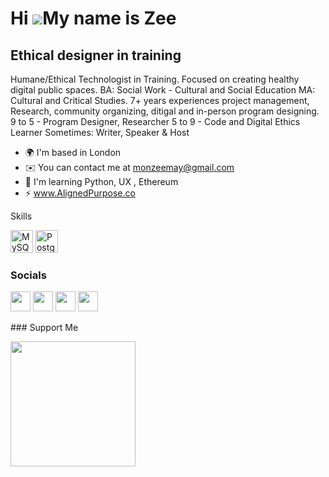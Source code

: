 Hi ![](https://user-images.githubusercontent.com/18350557/176309783-0785949b-9127-417c-8b55-ab5a4333674e.gif)My name is Zee
===========================================================================================================================

Ethical designer in training
----------------------------

Humane/Ethical Technologist in Training.
Focused on creating healthy digital public spaces. 
BA: Social Work - Cultural and Social Education 
MA: Cultural and Critical Studies.
7+ years experiences project management, Research, community organizing, ditigal and in-person program designing.
9 to 5 - Program Designer, Researcher
5 to 9 - Code and Digital Ethics Learner 
Sometimes: Writer, Speaker & Host

* 🌍  I'm based in London
* ✉️  You can contact me at [monzeemay@gmail.com](mailto:monzeemay@gmail.com)
* 🧠  I'm learning Python, UX , Ethereum
* ⚡  www.AlignedPurpose.co

Skills

<p align="left">
<a href="https://www.mysql.com/" target="_blank" rel="noreferrer"><img src="https://raw.githubusercontent.com/danielcranney/readme-generator/main/public/icons/skills/mysql-colored.svg" width="36" height="36" alt="MySQL" /></a>
<a href="https://www.postgresql.org/" target="_blank" rel="noreferrer"><img src="https://raw.githubusercontent.com/danielcranney/readme-generator/main/public/icons/skills/postgresql-colored.svg" width="36" height="36" alt="PostgreSQL" /></a>
</p>

### Socials

<p align="left"> <a href="https://www.github.com/monzeetech" target="_blank" rel="noreferrer"><img src="https://raw.githubusercontent.com/danielcranney/readme-generator/main/public/icons/socials/github.svg" width="32" height="32" /></a> <a href="http://www.instagram.com/qingsland" target="_blank" rel="noreferrer"><img src="https://raw.githubusercontent.com/danielcranney/readme-generator/main/public/icons/socials/instagram.svg" width="32" height="32" /></a> <a href="https://www.linkedin.com/in/zeemonteiro" target="_blank" rel="noreferrer"><img src="https://raw.githubusercontent.com/danielcranney/readme-generator/main/public/icons/socials/linkedin.svg" width="32" height="32" /></a> <a href="https://www.twitter.com/zi90" target="_blank" rel="noreferrer"><img src="https://raw.githubusercontent.com/danielcranney/readme-generator/main/public/icons/socials/twitter.svg" width="32" height="32" /></a></p>
### Support Me

<a href="https://www.buymeacoffee.com/ZeeMont"><img src="https://cdn.buymeacoffee.com/buttons/v2/default-yellow.png" width="200" /></a>
